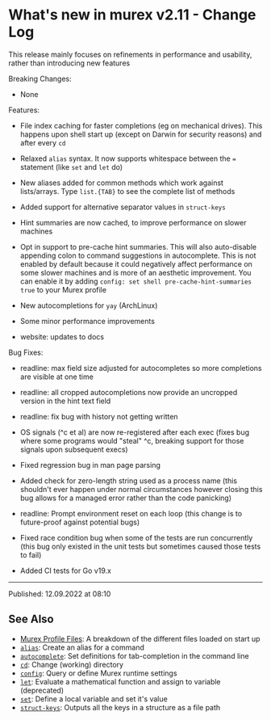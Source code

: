 # What's new in murex v2.11 - Change Log

This release mainly focuses on refinements in performance and usability, rather than introducing new features

Breaking Changes:

- None

Features:

- File index caching for faster completions (eg on mechanical drives). This happens upon shell start up (except on Darwin for security reasons) and after every `cd`

- Relaxed `alias` syntax. It now supports whitespace between the `=` statement (like `set` and `let` do)

- New aliases added for common methods which work against lists/arrays. Type `list.{TAB}` to see the complete list of methods

- Added support for alternative separator values in `struct-keys`

- Hint summaries are now cached, to improve performance on slower machines

- Opt in support to pre-cache hint summaries. This will also auto-disable appending colon to command suggestions in autocomplete. This is not enabled by default because it could negatively affect performance on some slower machines and is more of an aesthetic improvement. You can enable it by adding `config: set shell pre-cache-hint-summaries true` to your Murex profile

- New autocompletions for `yay` (ArchLinux)

- Some minor performance improvements

- website: updates to docs

Bug Fixes:

- readline: max field size adjusted for autocompletes so more completions are visible at one time

- readline: all cropped autocompletions now provide an uncropped version in the hint text field

- readline: fix bug with history not getting written

- OS signals (^c et al) are now re-registered after each exec (fixes bug where some programs would "steal" ^c, breaking support for those signals upon subsequent execs)

- Fixed regression bug in man page parsing

- Added check for zero-length string used as a process name (this shouldn't ever happen under normal circumstances however closing this bug allows for a managed error rather than the code panicking)

- readline: Prompt environment reset on each loop (this change is to future-proof against potential bugs)

- Fixed race condition bug when some of the tests are run concurrently (this bug only existed in the unit tests but sometimes caused those tests to fail)

- Added CI tests for Go v19.x

<hr>

Published: 12.09.2022 at 08:10

## See Also

- [Murex Profile Files](/user-guide/profile.md):
  A breakdown of the different files loaded on start up
- [`alias`](/commands/alias.md):
  Create an alias for a command
- [`autocomplete`](/commands/autocomplete.md):
  Set definitions for tab-completion in the command line
- [`cd`](/commands/cd.md):
  Change (working) directory
- [`config`](/commands/config.md):
  Query or define Murex runtime settings
- [`let`](/commands/let.md):
  Evaluate a mathematical function and assign to variable (deprecated)
- [`set`](/commands/set.md):
  Define a local variable and set it's value
- [`struct-keys`](/commands/struct-keys.md):
  Outputs all the keys in a structure as a file path
